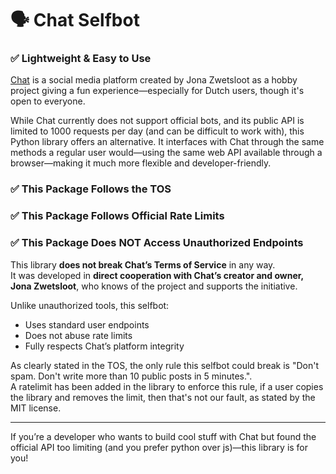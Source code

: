 # 🗣️ Chat Selfbot
### ✅ Lightweight & Easy to Use

[Chat](https://chat.jonazwetsloot.nl/) is a social media platform created by Jona Zwetsloot as a hobby project giving a fun experience—especially for Dutch users, though it's open to everyone.

While Chat currently does not support official bots, and its public API is limited to 1000 requests per day (and can be difficult to work with), this Python library offers an alternative. It interfaces with Chat through the same methods a regular user would—using the same web API available through a browser—making it much more flexible and developer-friendly.

### ✅ This Package Follows the TOS
### ✅ This Package Follows Official Rate Limits
### ✅ This Package Does NOT Access Unauthorized Endpoints

This library **does not break Chat’s Terms of Service** in any way.  
It was developed in **direct cooperation with Chat’s creator and owner, Jona Zwetsloot**, who knows of the project and supports the initiative.

Unlike unauthorized tools, this selfbot:
- Uses standard user endpoints
- Does not abuse rate limits
- Fully respects Chat’s platform integrity

As clearly stated in the TOS, the only rule this selfbot could break is "Don't spam. Don't write more than 10 public posts in 5 minutes.".  
A ratelimit has been added in the library to enforce this rule, if a user copies the library and removes the limit, then that's not our fault, as stated by the MIT license.

---

If you’re a developer who wants to build cool stuff with Chat but found the official API too limiting (and you prefer python over js)—this library is for you!

